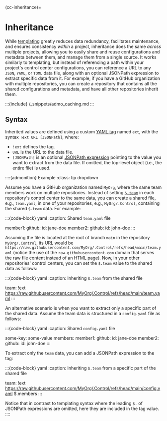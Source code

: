 (cc-inheritance)=
# Inheritance

While [templating](#manual-control-templating)
greatly reduces data redundancy, facilitates maintenance, and ensures consistency
*within* a project, inheritance does the same *across* multiple projects,
allowing you to easily share and reuse configurations and metadata between them,
and manage them from a single source.
It works similarly to templating, but instead of referencing
a path within your project's control center configurations,
you can reference a URL to any `JSON`, `YAML`, or `TOML` data file,
along with an optional JSONPath expression to extract specific data from it.
For example, if you have a GitHub organization with multiple repositories,
you can create a repository that contains all the shared configurations and metadata,
and have all other repositories inherit them.


:::{include} /_snippets/admo_caching.md
:::


## Syntax

Inherited values are defined using a custom [YAML tag](#yaml-intro) named `ext`,
with the syntax `!ext URL [JSONPath]`, where:
- `!ext` defines the tag.
- `URL` is the URL to the data file.
- `[JSONPath]` is an optional [JSONPath expression](#manual-control-configpaths)
  pointing to the value you want to extract from the data file.
  If omitted, the top-level object (i.e., the entire file) is used.


::::{admonition} Example
:class: tip dropdown

Assume you have a GitHub organization named `MyOrg`,
where the same team members work on multiple repositories.
Instead of setting [`$.team`](#ccc-team) in each repository's control center to the same data,
you can create a shared file, e.g., `team.yaml`, in one of your repositories, e.g., `MyOrg/.Control`,
containing the shared `$.team` data. For example:

:::{code-block} yaml
:caption: Shared `team.yaml` file

member1:
  github:
    id: jane-doe
member2:
  github:
    id: john-doe
:::

Assuming the file is located at the root of branch `main` in the repository `MyOrg/.Control`,
its URL would be `https://raw.githubusercontent.com/MyOrg/.Control/refs/head/main/team.yaml`
(notice the use of the `raw.githubusercontent.com` domain that serves the raw file content
instead of an HTML page). Now, in your other repositories' control centers,
you can set the `$.team` value to the shared data as follows:

:::{code-block} yaml
:caption: Inheriting `$.team` from the shared file

team: !ext https://raw.githubusercontent.com/MyOrg/.Control/refs/head/main/team.yaml
:::

An alternative scenario is when you want to extract only a specific part of the shared data.
Assume the team data is structured in a `config.yaml` file as follows:

:::{code-block} yaml
:caption: Shared `config.yaml` file

some-key: some-value
members:
  member1:
    github:
      id: jane-doe
  member2:
    github:
      id: john-doe
:::

To extract only the `team` data, you can add a JSONPath expression to the tag:

:::{code-block} yaml
:caption: Inheriting `$.team` from a specific part of the shared file

team: !ext https://raw.githubusercontent.com/MyOrg/.Control/refs/head/main/config.yaml $.members
:::

Notice that in contrast to templating syntax
where the leading `$.` of JSONPath expressions are omitted,
here they are included in the tag value.
::::
